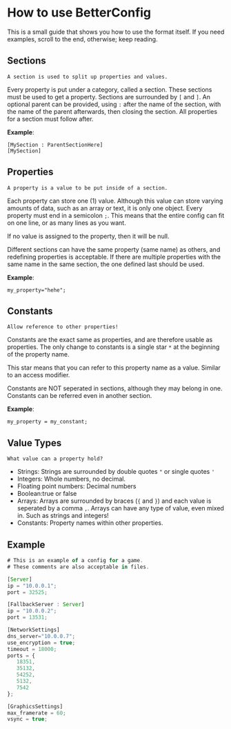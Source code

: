 # How to use BetterConfig
This is a small guide that shows you how to use the format itself. If you need examples, scroll to the end, otherwise; keep reading.

## Sections
	A section is used to split up properties and values.

Every property is put under a category, called a section. These sections must be used to get a property. Sections are surrounded by `[` and `]`.
An optional parent can be provided, using `:` after the name of the section, with the name of the parent afterwards, then closing the section.
All properties for a section must follow after.

__Example__:
```
[MySection : ParentSectionHere]
[MySection]
```

## Properties
	A property is a value to be put inside of a section.

Each property can store one (1) value. Although this value can store varying amounts of data, such as an array or text, it is only one object. Every property must end in a semicolon `;`. This means that the entire config can fit on one line, or as many lines as you want.

If no value is assigned to the property, then it will be null.

Different sections can have the same property (same name) as others,
and redefining properties is acceptable. If there are multiple properties with
the same name in the same section, the one defined last should be used.

__Example__:
```my_property = 42;
my_property="hehe";
```

## Constants
	Allow reference to other properties!

Constants are the exact same as properties, and are therefore usable as properties. The only change to constants is a single star `*` at the beginning of the property name.

This star means that you can refer to this property name as a value. Similar to
an access modifier.

Constants are NOT seperated in sections, although they may belong in one.
Constants can be referred even in another section.

__Example__:
```*my_constant = 42;
my_property = my_constant;
```

## Value Types
	What value can a property hold?
	
- Strings: Strings are surrounded by double quotes `"` or single quotes `'`
- Integers: Whole numbers, no decimal.
- Floating point numbers: Decimal numbers
- Boolean:true or false
- Arrays: Arrays are surrounded by braces (`{` and `}`) and each value is seperated by a comma `,`. Arrays can have any type of value, even mixed in. Such as strings and integers!
- Constants: Property names within other properties.

## Example
```js
# This is an example of a config for a game.
# These comments are also acceptable in files.

[Server]
ip = "10.0.0.1";
port = 32525;

[FallbackServer : Server]
ip = "10.0.0.2";
port = 13531;

[NetworkSettings]
dns_server="10.0.0.7";
use_encryption = true;
timeout = 18000;
ports = {
   18351,
   35132,
   54252,
   5132,
   7542
};

[GraphicsSettings]
max_framerate = 60;
vsync = true;
```
